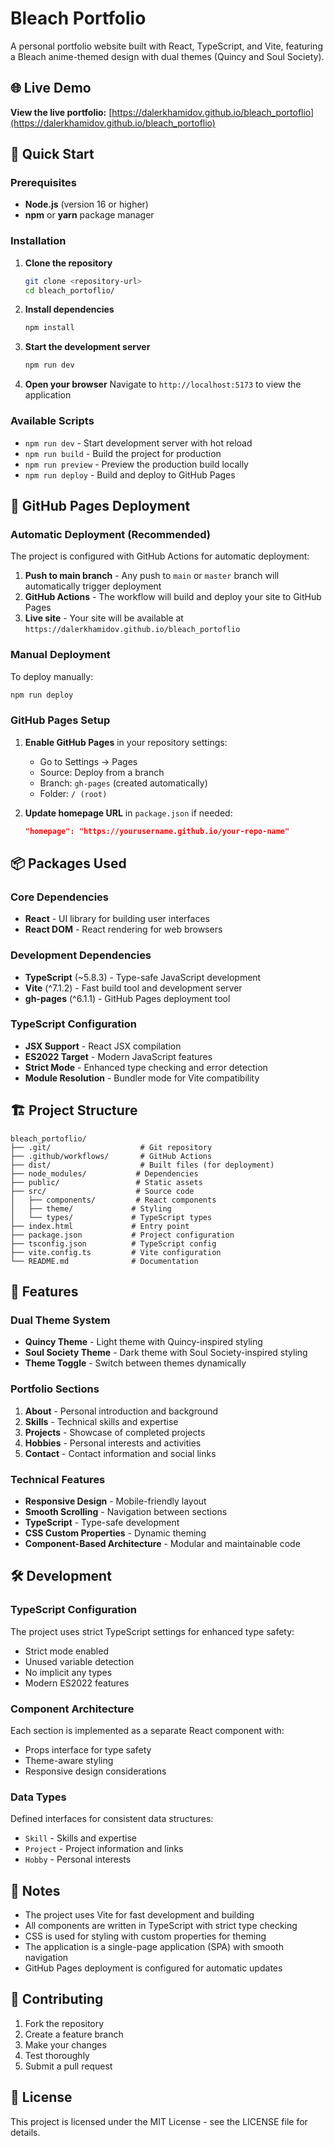 # Bleach Portfolio

A personal portfolio website built with React, TypeScript, and Vite, featuring a Bleach anime-themed design with dual themes (Quincy and Soul Society).

## 🌐 Live Demo

**View the live portfolio:** [https://dalerkhamidov.github.io/bleach_portoflio](https://dalerkhamidov.github.io/bleach_portoflio)

## 🚀 Quick Start

### Prerequisites

- **Node.js** (version 16 or higher)
- **npm** or **yarn** package manager

### Installation

1. **Clone the repository**

   ```bash
   git clone <repository-url>
   cd bleach_portoflio/
   ```

2. **Install dependencies**

   ```bash
   npm install
   ```

3. **Start the development server**

   ```bash
   npm run dev
   ```

4. **Open your browser**
   Navigate to `http://localhost:5173` to view the application

### Available Scripts

- `npm run dev` - Start development server with hot reload
- `npm run build` - Build the project for production
- `npm run preview` - Preview the production build locally
- `npm run deploy` - Build and deploy to GitHub Pages

## 🚀 GitHub Pages Deployment

### Automatic Deployment (Recommended)

The project is configured with GitHub Actions for automatic deployment:

1. **Push to main branch** - Any push to `main` or `master` branch will automatically trigger deployment
2. **GitHub Actions** - The workflow will build and deploy your site to GitHub Pages
3. **Live site** - Your site will be available at `https://dalerkhamidov.github.io/bleach_portoflio`

### Manual Deployment

To deploy manually:

```bash
npm run deploy
```

### GitHub Pages Setup

1. **Enable GitHub Pages** in your repository settings:

   - Go to Settings → Pages
   - Source: Deploy from a branch
   - Branch: `gh-pages` (created automatically)
   - Folder: `/ (root)`

2. **Update homepage URL** in `package.json` if needed:
   ```json
   "homepage": "https://yourusername.github.io/your-repo-name"
   ```

## 📦 Packages Used

### Core Dependencies

- **React** - UI library for building user interfaces
- **React DOM** - React rendering for web browsers

### Development Dependencies

- **TypeScript** (~5.8.3) - Type-safe JavaScript development
- **Vite** (^7.1.2) - Fast build tool and development server
- **gh-pages** (^6.1.1) - GitHub Pages deployment tool

### TypeScript Configuration

- **JSX Support** - React JSX compilation
- **ES2022 Target** - Modern JavaScript features
- **Strict Mode** - Enhanced type checking and error detection
- **Module Resolution** - Bundler mode for Vite compatibility

## 🏗️ Project Structure

```
bleach_portoflio/
├── .git/                    # Git repository
├── .github/workflows/       # GitHub Actions
├── dist/                    # Built files (for deployment)
├── node_modules/           # Dependencies
├── public/                 # Static assets
├── src/                    # Source code
│   ├── components/         # React components
│   ├── theme/             # Styling
│   └── types/             # TypeScript types
├── index.html             # Entry point
├── package.json           # Project configuration
├── tsconfig.json          # TypeScript config
├── vite.config.ts         # Vite configuration
└── README.md              # Documentation
```

## 🎨 Features

### Dual Theme System

- **Quincy Theme** - Light theme with Quincy-inspired styling
- **Soul Society Theme** - Dark theme with Soul Society-inspired styling
- **Theme Toggle** - Switch between themes dynamically

### Portfolio Sections

1. **About** - Personal introduction and background
2. **Skills** - Technical skills and expertise
3. **Projects** - Showcase of completed projects
4. **Hobbies** - Personal interests and activities
5. **Contact** - Contact information and social links

### Technical Features

- **Responsive Design** - Mobile-friendly layout
- **Smooth Scrolling** - Navigation between sections
- **TypeScript** - Type-safe development
- **CSS Custom Properties** - Dynamic theming
- **Component-Based Architecture** - Modular and maintainable code

## 🛠️ Development

### TypeScript Configuration

The project uses strict TypeScript settings for enhanced type safety:

- Strict mode enabled
- Unused variable detection
- No implicit any types
- Modern ES2022 features

### Component Architecture

Each section is implemented as a separate React component with:

- Props interface for type safety
- Theme-aware styling
- Responsive design considerations

### Data Types

Defined interfaces for consistent data structures:

- `Skill` - Skills and expertise
- `Project` - Project information and links
- `Hobby` - Personal interests

## 📝 Notes

- The project uses Vite for fast development and building
- All components are written in TypeScript with strict type checking
- CSS is used for styling with custom properties for theming
- The application is a single-page application (SPA) with smooth navigation
- GitHub Pages deployment is configured for automatic updates

## 🤝 Contributing

1. Fork the repository
2. Create a feature branch
3. Make your changes
4. Test thoroughly
5. Submit a pull request

## 📄 License

This project is licensed under the MIT License - see the LICENSE file for details.

